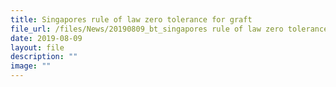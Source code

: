 ```yaml
---
title: Singapores rule of law zero tolerance for graft
file_url: /files/News/20190809_bt_singapores rule of law zero tolerance for graft.pdf
date: 2019-08-09
layout: file
description: ""
image: ""
---
```

